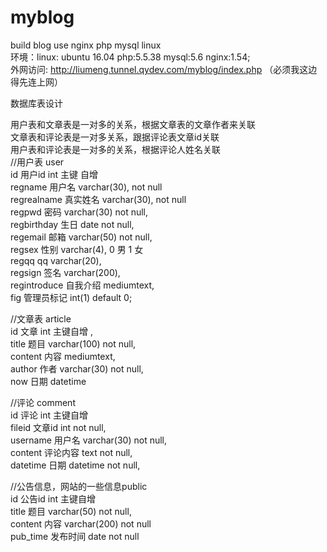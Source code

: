# myblog
build blog use nginx php mysql linux  
环境：linux: ubuntu 16.04  php:5.5.38  mysql:5.6  nginx:1.54;  
外网访问: http://liumeng.tunnel.qydev.com/myblog/index.php  （必须我这边得先连上网）  

数据库表设计  

用户表和文章表是一对多的关系，根据文章表的文章作者来关联  
文章表和评论表是一对多关系，跟据评论表文章id关联  
用户表和评论表是一对多的关系，根据评论人姓名关联  
//用户表 user  
id           用户id     int                  主键 自增  
regname      用户名     varchar(30),         not null  
regrealname  真实姓名   varchar(30),         not null  
regpwd       密码       varchar(30)          not null,  
regbirthday  生日        date                 not null,  
regemail     邮箱        varchar(50)          not null,  
regsex       性别        varchar(4),          0 男 1 女  
regqq        qq         varchar(20),   
regsign      签名        varchar(200),  
regintroduce 自我介绍    mediumtext,  
fig          管理员标记     int(1)             default 0;   

//文章表  article  
id           文章  int            主键自增 ,   
title        题目  varchar(100)   not null,   
content      内容  mediumtext,   
author       作者  varchar(30)    not null,  
now          日期  datetime   

//评论  comment  
id          评论    int           主键自增  
fileid      文章id  int            not null,   
username    用户名  varchar(30)    not null,   
content     评论内容 text          not null,  
datetime    日期    datetime      not null,  

//公告信息，网站的一些信息public  
id         公告id      int            主键自增   
title      题目        varchar(50)    not null,   
content    内容        varchar(200)   not null  
pub_time   发布时间    date            not null  
  
